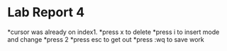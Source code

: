 # Lab Report 4

*cursor was already on index1.
*press x to delete
*press i to insert mode and change
*press 2 
*press esc to get out 
*press :wq to save work
